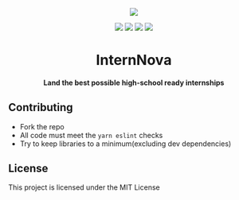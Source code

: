 <p align="center">
<img src="https://github.com/InternNova-Labs/web/blob/main/public/logo.png?raw=true" />
</p>
<p align="center">
<img src="https://img.shields.io/github/license/InternNova-Labs/web?color=pink"> <img src="https://img.shields.io/tokei/lines/github/InternNova-Labs/web?color=white&label=lines%20of%20code"> <img src="https://img.shields.io/github/languages/top/InternNova-Labs/web?color=%230xfffff"> <img src="https://img.shields.io/github/repo-size/InternNova-Labs/web?color=orange">
</p>

<h1 align="center">InternNova</h1>
<h4 align="center">Land the best possible high-school ready internships</h4>

## Contributing

- Fork the repo
- All code must meet the `yarn eslint` checks
- Try to keep libraries to a minimum(excluding dev dependencies)

## License

This project is licensed under the MIT License
